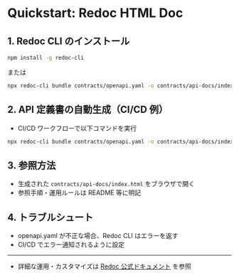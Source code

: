 # Quickstart: Redoc HTML Doc

## 1. Redoc CLI のインストール

```sh
npm install -g redoc-cli
```

または

```sh
npx redoc-cli bundle contracts/openapi.yaml -o contracts/api-docs/index.html
```

## 2. API 定義書の自動生成（CI/CD 例）

- CI/CD ワークフローで以下コマンドを実行

```sh
npx redoc-cli bundle contracts/openapi.yaml -o contracts/api-docs/index.html
```

## 3. 参照方法

- 生成された `contracts/api-docs/index.html` をブラウザで開く
- 参照手順・運用ルールは README 等に明記

## 4. トラブルシュート

- openapi.yaml が不正な場合、Redoc CLI はエラーを返す
- CI/CD でエラー通知されるように設定

---

- 詳細な運用・カスタマイズは [Redoc 公式ドキュメント](https://github.com/Redocly/redoc) を参照
